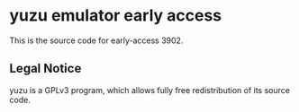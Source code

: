 yuzu emulator early access
=============

This is the source code for early-access 3902.

## Legal Notice

yuzu is a GPLv3 program, which allows fully free redistribution of its source code.